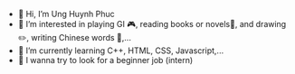 - 👋 Hi, I’m Ung Huynh Phuc
- 👀 I’m interested in playing GI 🎮, reading books or novels📘, and drawing ✏️, writing Chinese words 🏯,...
- 🌱 I’m currently learning C++, HTML, CSS, Javascript,...
- 🔎 I wanna try to look for a beginner job (intern)

<!---
uhphuc/uhphuc is a ✨ special ✨ repository because its `README.md` (this file) appears on your GitHub profile.
You can click the Preview link to take a look at your changes.
--->
